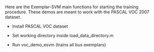 Here are the Exemplar-SVM main functions for starting the training procedure.
These demos are meant to work with the PASCAL VOC 2007 dataset.


* Install PASCAL VOC dataset

* Set working directory inside load_data_directory.m

* Run voc_demo_esvm (trains all bus exemplars)